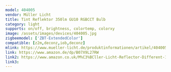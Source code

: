 ```yaml
---
model: 404005
vendor: Müller Licht 
title: Tint Reflektor 350lm GU10 RGBCCT Bulb
category: light
supports: on/off, brightness, colortemp, colorxy
image: /assets/images/devices/404005.jpg
zigbeemodel: ['ZBT-ExtendedColor']
compatible: [z2m,deconz,iob,deconz]
mlink: https://www.mueller-licht.de/produktinformationen/artikel/404005/
link: https://www.amazon.de/dp/B07X9L27RW
link2: https://www.amazon.co.uk/M%C3%BCller-Licht-Reflector-Different-1800-6500-Additional/dp/B07ND91HGT
link3: 
---
```





